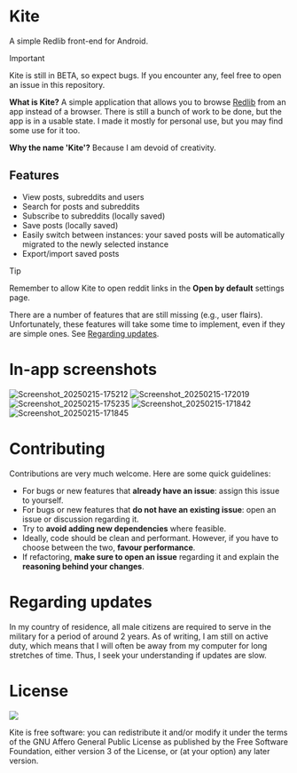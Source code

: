# Kite
A simple Redlib front-end for Android.

> [!IMPORTANT]
> Kite is still in BETA, so expect bugs. If you encounter any, feel free to open an issue in this repository.

**What is Kite?** A simple application that allows you to browse [Redlib](https://github.com/redlib-org/redlib) from an app instead of a browser. There is still a bunch of work to be done, but the app is in a usable state. I made it mostly for personal use, but you may find some use for it too.

**Why the name 'Kite'?** Because I am devoid of creativity.

## Features
- View posts, subreddits and users
- Search for posts and subreddits
- Subscribe to subreddits (locally saved)
- Save posts (locally saved)
- Easily switch between instances: your saved posts will be automatically migrated to the newly selected instance
- Export/import saved posts

> [!TIP]
> Remember to allow Kite to open reddit links in the **Open by default** settings page.

There are a number of features that are still missing (e.g., user flairs). Unfortunately, these features will take some time to implement, even if they are simple ones. See [Regarding updates](#regarding-updates).

# In-app screenshots
![Screenshot_20250215-175212](https://github.com/user-attachments/assets/6260fdd1-58fe-4ec6-8351-d3698acf5ede)
![Screenshot_20250215-172019](https://github.com/user-attachments/assets/c0b3d400-c87d-4bd0-9e0d-e445377cf09e)
![Screenshot_20250215-175235](https://github.com/user-attachments/assets/046a3995-cecd-4b89-a4e3-34028746ae5c)
![Screenshot_20250215-171842](https://github.com/user-attachments/assets/cb22a691-be9b-4f8e-a160-86bb7266aa6a)
![Screenshot_20250215-171845](https://github.com/user-attachments/assets/46ccc25c-705a-496b-8fd4-4d32208cc184)

# Contributing
Contributions are very much welcome. Here are some quick guidelines:

- For bugs or new features that **already have an issue**: assign this issue to yourself.
- For bugs or new features that **do not have an existing issue**: open an issue or discussion regarding it.
- Try to **avoid adding new dependencies** where feasible.
- Ideally, code should be clean and performant. However, if you have to choose between the two, **favour performance**.
- If refactoring, **make sure to open an issue** regarding it and explain the **reasoning behind your changes**.

# Regarding updates
In my country of residence, all male citizens are required to serve in the military for a period of around 2 years. As of writing, I am still on active duty, which means that I will often be away from my computer for long stretches of time. Thus, I seek your understanding if updates are slow.

# License
![](https://www.gnu.org/graphics/agplv3-155x51.png)

Kite is free software: you can redistribute it and/or modify it under the terms of the GNU Affero General Public License as published by the Free Software Foundation, either version 3 of the License, or (at your option) any later version.
